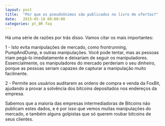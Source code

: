 ```yaml
---
layout: post
title:  "Por que os pseudnônimos são publicados no livro de ofertas?"
date:   2015-05-18 00:00:00
categories: pt_BR faq
---
```


Há uma série de razões por trás disso. Vamos citar os mais importantes:

1 - Isto evita manipulações de mercado, como frontrunning, PumpAndDump, e outras manipulações. Você pode tentar, mas as pessoas iriam pegá-lo imediatamente e deixariam de seguir os manipuladores. Essencialmente, os manipuladores do mercado perderiam o seu dinheiro, porque as pessoas seriam capazes de capturar a manipulação muito facilmente.

2 - Permite aos usuários auditarem as ordens de compra e venda da FoxBit, ajudando a provar a solvência dos bitcoins depositados nos endereços da empresa.

Sabemos que a maioria das empresas intermediadoras de Bitcoins não publicam estes dados, e é por isso que vemos muitas manipulações do mercado, e também alguns golpistas que só querem roubar bitcoins de seus clientes.
